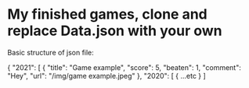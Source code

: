 # My finished games, clone and replace Data.json with your own

Basic structure of json file:

{
    "2021": [
        {
            "title": "Game example",
            "score": 5,
            "beaten": 1,
            "comment": "Hey",
            "url": "/img/game example.jpeg"
        },
    "2020": [
        {
            ...etc
        }
    ]

